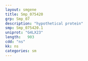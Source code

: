 ```yaml
---
layout: smgene
title: Smp_075420
grp: Smp_07
description: "hypothetical protein"
smp: Smp_075420.1
uniprot: "G4LX23"
length:   903
cdd: "ns"
kk: ns
categories: sm
---
```

